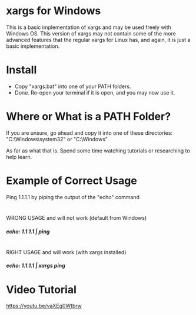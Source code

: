 # xargs for Windows

This is a basic implementation of xargs and may be used freely with Windows OS. This version of xargs may not contain some of the more advanced features that the regular xargs for Linux has, and again, it is just a basic implementation.

# Install

* Copy "xargs.bat" into one of your PATH folders.
* Done. Re-open your terminal if it is open, and you may now use it.

# Where or What is a PATH Folder?

If you are unsure, go ahead and copy it into one of these directories: "C:\Windows\system32" or "C:\Windows"

As far as what that is. Spend some time watching tutorials or researching to help learn.

# Example of Correct Usage
Ping 1.1.1.1 by piping the output of the "echo" command
#
WRONG USAGE and will not work (default from Windows)
##### echo: 1.1.1.1 | ping
#
RIGHT USAGE and will work (with xargs installed)
##### echo: 1.1.1.1 | xargs ping

# Video Tutorial
<https://youtu.be/vaXEg0Wtbrw>
